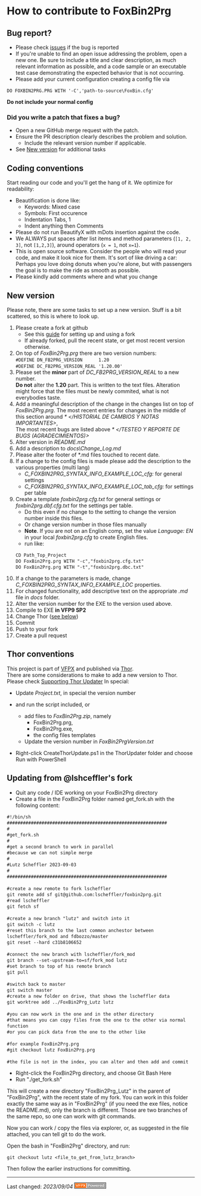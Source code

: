 # How to contribute to FoxBin2Prg

## Bug report?
- Please check  [issues](https://github.com/fdbozzo/foxbin2prg/issues) if the bug is reported
- If you're unable to find an open issue addressing the problem, open a new one. Be sure to include a title and clear description, as much relevant information as possible, and a code sample or an executable test case demonstrating the expected behavior that is not occurring.
- Please add your current configuration creating a config file via

```
DO FOXBIN2PRG.PRG WITH '-C','path-to-source\FoxBin.cfg'
```
**Do not include your normal config**

### Did you write a patch that fixes a bug?
- Open a new GitHub merge request with the patch.
- Ensure the PR description clearly describes the problem and solution.
  - Include the relevant version number if applicable.
- See [New version](#new-version) for additional tasks

## Coding conventions

Start reading our code and you'll get the hang of it. We optimize for readability:

- Beautification is done like:
  - Keywords: Mixed case 
  - Symbols: First occurence
  - Indentation Tabs, 1
  - Indent anything then Comments
- Please do not run BeautifyX with mDots insertion against the code. 
- We ALWAYS put spaces after list items and method parameters (`[1, 2, 3]`, not `[1,2,3]`), around operators (`x = 1`, not `x=1`).
- This is open source software. Consider the people who will read your code, and make it look nice for them. It's sort of like driving a car: Perhaps you love doing donuts when you're alone, but with passengers the goal is to make the ride as smooth as possible.
- Please kindly add comments where and what you change

## New version
Please note, there are some tasks to set up a new version.
Stuff is a bit scattered, so this is where to look up.
1. Please create a fork at github
   - See this [guide](https://www.dataschool.io/how-to-contribute-on-github/) for setting up and using a fork
   - If already forked, pull the recent state, or get most recent version otherwise.
2. On top of _FoxBin2Prg.prg_ there are two version numbers:   
`#DEFINE DN_FB2PRG_VERSION      1.20`    
`#DEFINE DC_FB2PRG_VERSION_REAL '1.20.00'`
3. Please set the **minor** part of _DC_FB2PRG_VERSION_REAL_ to a new number.   
   **Do not** alter the **1.20** part. This is written to the text files.
   Alteration might force that the files must be newly commited, what is not everybodies taste.
4. Add a meaningful description of the change in the changes list on top of _FoxBin2Prg.prg_.
   The most recent entries for changes in the middle of this section around _* </HISTORIAL DE CAMBIOS Y NOTAS IMPORTANTES>_,   
   The most recent bugs are listed above _* </TESTEO Y REPORTE DE BUGS (AGRADECIMIENTOS)>_
5. Alter version in _README.md_
6. Add a description to _docs\Change_Log.md_
7. Please alter the footer of *.md files touched to recent date.
8. If a change to the config files is made please add the description to the various properties (multi lang)
   - _C_FOXBIN2PRG_SYNTAX_INFO_EXAMPLE_LOC_cfg:_ for general settings
   - _C_FOXBIN2PRG_SYNTAX_INFO_EXAMPLE_LOC_tab_cfg:_ for settings per table
9. Create a template _foxbin2prg.cfg.txt_ for general settings or _foxbin2prg.dbf.cfg.txt_ for the settings per table.
   - Do this even if no change to the setting to change the version number inside this files.
   - Or change version number in those files manually
   - **Note**. If you are not on an English comp, set the value _Language: EN_ in your local _foxbin2prg.cfg_ to create English files.
   - run like:
   ```
   CD Path_Top_Project
   DO FoxBin2Prg.prg WITH "-c","foxbin2prg.cfg.txt"
   DO FoxBin2Prg.prg WITH "-t","foxbin2prg.dbc.txt"
   ```
10. If a change to the parameters is made, change _C_FOXBIN2PRG_SYNTAX_INFO_EXAMPLE_LOC_ properties.
11. For changed functionality, add descriptive text on the appropriate _.md_ file in _docs_ folder.
12. Alter the version number for the EXE to the version used above.
13. Compile to EXE **in VFP9 SP2**
14. Change Thor ([see below](#thor-conventions))
15. Commit
16. Push to your fork
17. Create a pull request

## Thor conventions
This project is part of [VFPX](https://vfpx.github.io/) and published via [Thor](https://github.com/VFPX/Thor).   
There are some considerations to make to add a new version to Thor.   
Please check [Supporting Thor Updater](https://vfpx.github.io/thorupdate/)
In special:
- Update _Project.txt_, in special the version number
- and run the script included, or 
   - add files to _FoxBin2Prg.zip_, namely
     - FoxBin2Prg.prg,
     - FoxBin2Prg.exe,
     - the config files templates
   - Update the version number in _FoxBin2PrgVersion.txt_

- Right-click CreateThorUpdate.ps1 in the ThorUpdater folder and choose Run with PowerShell

## Updating from @lshceffler's fork

- Quit any code / IDE working on your FoxBin2Prg directory
- Create a file in the FoxBin2Prg folder named get_fork.sh with the following content:

```
#!/bin/sh
############################################################
#
#get_fork.sh
#
#get a second branch to work in parallel
#because we can not simple merge
#
#Lutz Scheffler 2023-09-03
#
############################################################

#create a new remote to fork lscheffler
git remote add sf git@github.com:lscheffler/foxbin2prg.git
#read lscheffler
git fetch sf

#create a new branch "lutz" and switch into it
git switch -c lutz
#reset this branch to the last common anchestor between lscheffler/fork_mod and fdbozzo/master
git reset --hard c31b8106652

#connect the new branch with lscheffler/fork_mod
git branch --set-upstream-to=sf/fork_mod lutz
#set branch to top of his remote branch
git pull

#switch back to master
git switch master
#create a new folder on drive, that shows the lscheffler data
git worktree add ../FoxBin2Prg_Lutz lutz

#you can now work in the one and in the other directory
#that means you can copy files from the one to the other via normal function
#or you can pick data from the one to the other like

#for example FoxBin2Prg.prg
#git checkout lutz FoxBin2Prg.prg

#the file is not in the index, you can alter and then add and commit
```

- Right-click the FoxBin2Prg directory, and choose Git Bash Here
- Run "./get_fork.sh"

This will create a new directory "FoxBin2Prg_Lutz" in the parent of "FoxBin2Prg", with the recent state of my fork. You can work in this folder exactly the same way as in "FoxBin2Prg" (if you need the exe files, notice the README.md), only the branch is different. Those are two branches of the same repo, so one can work with git commands.

Now you can work / copy the files via explorer, or, as suggested in the file attached, you can tell git to do the work.

Open the bash in "FoxBin2Prg" directory, and run:

```
git checkout lutz <file_to_get_from_lutz_branch>
```

Then follow the earlier instructions for committing.

----
Last changed: _2023/09/04_ ![Picture](../docs/pictures/vfpxpoweredby_alternative.gif)
